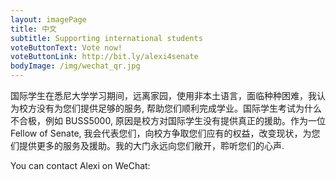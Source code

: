 ```yaml
---
layout: imagePage
title: 中文
subtitle: Supporting international students
voteButtonText: Vote now!
voteButtonLink: http://bit.ly/alexi4senate
bodyImage: /img/wechat_qr.jpg
---
```


国际学生在悉尼大学学习期间，远离家园，使用非本土语言，面临种种困难，我认为校方没有为您们提供足够的服务, 帮助您们顺利完成学业。国际学生考试为什么不合极，例如 BUSS5000, 原因是校方对国际学生没有提供真正的援助。作为一位Fellow of Senate, 我会代表您们，向校方争取您们应有的权益，改变现状，为您们提供更多的服务及援助。我的大门永远向您们敝开，聆听您们的心声.

You can contact Alexi on WeChat:
